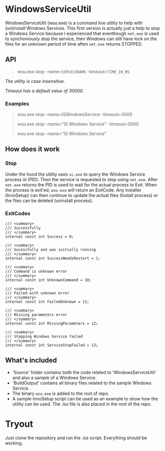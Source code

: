 # WindowsServiceUtil
WindowsServiceUtil (wsu.exe) is a command line utility to help with (un)install Windows Services. This first version is actually just a help to stop a Windows Service because I experienced that eventhough ```net.exe``` is used to synchoniously stop the service, then Windows can still have lock on the files for an unknown period of time aften ```net.exe``` returns STOPPED. 

## API

> wsu.exe stop -name=```SERVICENAME``` -timeout=```TIME_IN_MS```


*The utility is case insensitive.*

*Timeout has a default value of 30000.*

### Examples

> wsu.exe stop -name=ISWindowsService -timeout=3000
>
> wsu.exe stop -name="IS Windows Service" -timeout=3000
>
> wsu.exe stop -name="IS Windows Service"

## How does it work

### Stop
Under the hood the utility uses ```sc.exe``` to query the Windows Service process id (PID). Then the service is requested to stop using ```net.exe```. After ```net.exe``` returns the PID is used to wait for the actual process to Exit. When the process is exit'ed, ```wsu.exe``` will return an ExitCode. 
Any installer (InnoSetup) can then continue to update the actual files (Install process) or the files can be deleted (uninstall process).

### ExitCodes

```Csharp
/// <summary>
/// Successfully 
/// </summary>
internal const int Success = 0;

/// <summary>
/// Sucessfully and was initially running
/// </summary>
internal const int SuccessNeedsRestart = 1;

/// <summary>
/// Command is unknown error
/// </summary>
internal const int UnknownCommand = 10;

/// <summary>
/// Failed with unknown error
/// </summary>
internal const int FailedUnknown = 11;

/// <summary>
/// Missing parameters error
/// </summary>
internal const int MissingParameters = 12;

/// <summary>
/// Stopping Windows Service failed
/// </summary>
internal const int ServiceStopFailed = 13;
```

## What's included

- 'Source' folder contains both the code related to 'WindowsServiceUtil' and also a sample of a Windows Service. 
- 'BuildOutput' contains all binary files related to the sample Windows Service. 
- The binary ```wsu.exe``` is added to the root of repo.
- A sample InnoSetup script can be used as an example to show how the utility can be used. The .iss file is also placed in the root of the repo.

# Tryout

Just clone the repository and run the .iss script. Everything should be working.



